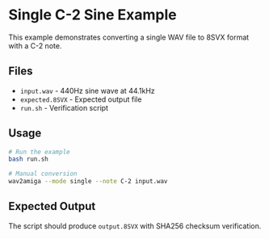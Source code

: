 # Single C-2 Sine Example

This example demonstrates converting a single WAV file to 8SVX format with a C-2 note.

## Files

- `input.wav` - 440Hz sine wave at 44.1kHz
- `expected.8SVX` - Expected output file
- `run.sh` - Verification script

## Usage

```bash
# Run the example
bash run.sh

# Manual conversion
wav2amiga --mode single --note C-2 input.wav
```

## Expected Output

The script should produce `output.8SVX` with SHA256 checksum verification.
